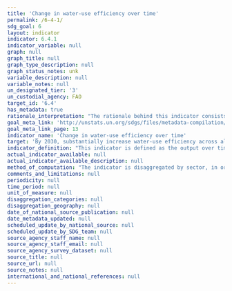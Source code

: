 ```yaml
---
title: 'Change in water-use efficiency over time'
permalink: /6-4-1/
sdg_goal: 6
layout: indicator
indicator: 6.4.1
indicator_variable: null
graph: null
graph_title: null
graph_type_description: null
graph_status_notes: unk
variable_description: null
variable_notes: null
un_designated_tier: '3'
un_custodial_agency: FAO
target_id: '6.4'
has_metadata: true
rationale_interpretation: "The rationale behind this indicator consists in providing information on the efficiency of the economic and social usage of water resources, i.e. output generated by the use of water in the different main sectors of the economy, and distribution network losses. Energy production has been disaggregated from the industrial sector due to its specific importance for the general development of a country. \nThe distribution efficiency of water systems is explicitly considered only for the municipal sector, but it is nonetheless implicit within the calculations also for the other sectors, and could be made explicit if needed and where data are available. \nThis indicator addresses specifically the target component 'substantially increase water-use efficiency across all sectors', by measuring the output per unit of water from productive uses of water as well as losses in municipal water use. It does not aim at giving an exhaustive picture of the water utilization in a country. Other indicators, specifically those for Targets 1.1, 1.2, 2.1, 2.2, 5.4, 5.a, 6.1, 6.2, 6.3, 6.5 will complement the information provided by this indicator. In particular, the indicator needs to be combined with the water stress indicator 6.4.2 to provide adequate follow-up of the target formulation. \nTogether, the four sectoral efficiencies provide a measure of overall efficiency in a country. The indicator provides incentives to improve water use efficiency through all sectors, highlighting those sectors where water use efficiency is lagging behind."
goal_meta_link: 'http://unstats.un.org/sdgs/files/metadata-compilation/Metadata-Goal-6.pdf'
goal_meta_link_page: 13
indicator_name: 'Change in water-use efficiency over time'
target: 'By 2030, substantially increase water-use efficiency across all sectors and ensure sustainable withdrawals and supply of freshwater to address water scarcity and substantially reduce the number of people suffering from water scarcity.'
indicator_definition: "This indicator is defined as the output over time of a given major sector per volume of (net) water withdrawn (showing the trend in water use efficiency). Following ISIC 4 coding, sectors are defined as agriculture, forestry and fishing (ISIC 4-A); manufacturing, constructions, mining and quarrying (ISIC 4-B, 4-C and 4-F); electricity industry (ISIC 4-D); and the municipal sector (ISIC 4-E). For the purpose of this note, the following terminology is used: \tWater use: general non-specific term that describes any action through which water provides a service \tWater withdrawal: water abstracted from a river, lake, reservoir or aquifer(V) \tReturn flow: water returning to a river, lake, reservoir or aquifer (R) \tNet water withdrawal: water withdrawn (V) minus return flow (R) Note: If no information is available on (R), then only (V) will be used."
actual_indicator_available: null
actual_indicator_available_description: null
method_of_computation: "The indicator is disaggregated by sector, in order to allow for different metrics in different sectors. Water efficiency in irrigated agriculture is calculated as the agricultural value added per agricultural (net) water withdrawn, expressed in USD/m3. In formula: Awe = GVAa x (1-Cr)Va-Ra Where: \tAwe = Irrigated agriculture water efficiency [USD/m3] \tGVAa = Gross value added by agriculture (excluding river and marine fisheries and forestry)[USD] \tCr = Proportion of agricultural GVA produced by rainfed agriculture [-] \tVa =  Volume of water withdrawn by the agricultural sector (including irrigation, livestock and aquaculture) [m3] \tRa = Volume of water returned to the hydrologic system (return flow) [m3]  The volume of water withdrawn by the agricultural sectors (V) is collected at country level through national records and reported in questionnaires, in units of km3/year or million m3/year (see example in AQUASTAT http://www.fao.org/nr/water/aquastat/sets/aq-5yr-quest_eng.xls). Agricultural value added in national currency is obtained from national statistics, converted to USD and deflated to the baseline year 2015. The Cr coefficient can be estimated as Cr= 37%, on the basis of the general FAO assumption on the ratio between rainfed and irrigated yield. More detailed estimations are however possible and encouraged at country level. Water efficiency of industries is calculated as the industrial value added per unit of industrial (net) water withdrawn, and expressed in USD/m3. In formula: Iwe = GVAiVi-Ri Where: \tIwe = Irrigated water efficiency [USD/m3] \tGVAi = Gross value added by industry (excluding energy)[USD] \tVi =  Volume of water withdrawn by the industries (excluding energy) [m3] \tRi = Volume of water returned to the hydrologic system (return flow) [m3]  Industrial water withdrawal (V) is collected at country level through national records and reported in questionnaires, in units of km3/year or million m3/year (see example in AQUASTAT http://www.fao.org/nr/water/aquastat/sets/aq-5yr-quest_eng.xls). Industrial value added is obtained from national statistics, deflated to the baseline year 2015. Energy (power) water efficiency is calculated as the value added of power production per unit of (net) water withdrawn for energy production, and expressed in MWh/m3. In formula: Ewe = TEPVe-Re Where: \tEwe = Energy water efficiency [MWh/m3] \tTEP = Total energy production [MWh] \tVe =  Volume of water withdrawn for energy production, i.e. for the cooling of power plants (including evaporation from reservoirs created behind dams for hydropower) [m3] \tRe = Volume of water returned to the hydrologic system (return flow) [m3]  Volume of water withdrawn for energy production (V) is collected at country level through national records and reported in questionnaires, in units of km3/year or million m3/year (see example in AQUASTAT http://www.fao.org/nr/water/aquastat/sets/aq-5yr-quest_eng.xls). Value added of electricity production is obtained from national statistics, deflated to the baseline year 2015. Municipal water supply efficiency is the ratio between water effectively distributed to the municipal users and the water withdrawn for municipal use by water supply utilities (i.e. distribution efficiency, size of network losses). In formula: Mwe = MudVm Where: \tMwe = Municipal water supply efficiency [-] \tMud = Water distributed to municipal users [m3] \tVm = Volume of water withdrawn by municipal utilities (i.e. the public distribution network) [m3] Data on volumes of withdrawn and distributed are collected at country level from the municipal supply utilities records."
comments_and_limitations: null
periodicity: null
time_period: null
unit_of_measure: null
disaggregation_categories: null
disaggregation_geography: null
date_of_national_source_publication: null
date_metadata_updated: null
scheduled_update_by_national_source: null
scheduled_update_by_SDG_team: null
source_agency_staff_name: null
source_agency_staff_email: null
source_agency_survey_dataset: null
source_title: null
source_url: null
source_notes: null
international_and_national_references: null
---
```

